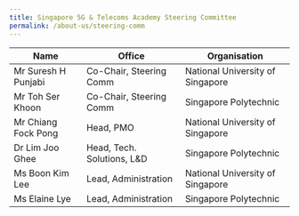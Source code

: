 ```yaml
---
title: Singapore 5G & Telecoms Academy Steering Committee
permalink: /about-us/steering-comm
---
```

| Name | Office | Organisation |
| --------------------- | -------- | -------- |
| Mr Suresh H Punjabi    | Co-Chair, Steering Comm   | National University of Singapore |
| Mr Toh Ser Khoon   | Co-Chair, Steering Comm   | Singapore Polytechnic |
| Mr Chiang Fock Pong  | Head, PMO   | National University of Singapore |
|Dr Lim Joo Ghee    | Head, Tech. Solutions, L&D   | Singapore Polytechnic|
|Ms Boon Kim Lee   | Lead, Administration   | National University of Singapore|
|Ms Elaine Lye   | Lead, Administration   | Singapore Polytechnic|